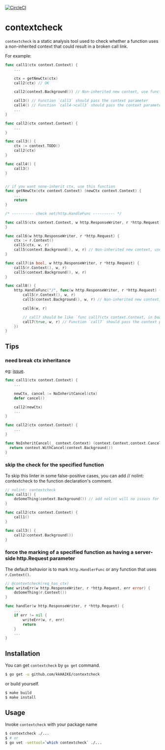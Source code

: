 [![CircleCI](https://circleci.com/gh/sylvia7788/contextcheck.svg?style=svg)](https://circleci.com/gh/sylvia7788/contextcheck)


# contextcheck

`contextcheck` is a static analysis tool used to check whether a function uses a non-inherited context that could result in a broken call link.

For example:

```go
func call1(ctx context.Context) {
    ...

    ctx = getNewCtx(ctx)
    call2(ctx) // OK

    call2(context.Background()) // Non-inherited new context, use function like `context.WithXXX` instead

    call3() // Function `call3` should pass the context parameter
    call4() // Function `call4->call3` should pass the context parameter
    ...
}

func call2(ctx context.Context) {
    ...
}

func call3() {
    ctx := context.TODO()
    call2(ctx)
}

func call4() {
    call3()
}


// if you want none-inherit ctx, use this function
func getNewCtx(ctx context.Context) (newCtx context.Context) {
    ...
    return
}

/* ---------- check net/http.HandleFunc ---------- */

func call5(ctx context.Context, w http.ResponseWriter, r *http.Request) {
}

func call6(w http.ResponseWriter, r *http.Request) {
	ctx := r.Context()
	call5(ctx, w, r)
	call5(context.Background(), w, r) // Non-inherited new context, use function like `context.WithXXX` or `r.Context` instead
}

func call7(in bool, w http.ResponseWriter, r *http.Request) {
	call5(r.Context(), w, r)
	call5(context.Background(), w, r)
}

func call8() {
	http.HandleFunc("/", func(w http.ResponseWriter, r *http.Request) {
		call5(r.Context(), w, r)
		call5(context.Background(), w, r) // Non-inherited new context, use function like `context.WithXXX` or `r.Context` instead

		call6(w, r)

		// call7 should be like `func call7(ctx context.Context, in bool, w http.ResponseWriter, r *http.Request)`
		call7(true, w, r) // Function `call7` should pass the context parameter
	})
}
```

## Tips
### need break ctx inheritance
eg: [issue](https://github.com/kkHAIKE/contextcheck/issues/2).

```go
func call1(ctx context.Context) {
    ...

    newCtx, cancel := NoInheritCancel(ctx)
    defer cancel()

    call2(newCtx)
    ...
}

func call2(ctx context.Context) {
    ...
}

func NoInheritCancel(_ context.Context) (context.Context,context.CancelFunc) {
  return context.WithCancel(context.Background())
}
```

### skip the check for the specified function
To skip this linter in some false-positive cases, you can add // nolint: contextcheck to the function declaration's comment.

```go
// nolint: contextcheck
func call1() {
    doSomeThing(context.Background()) // add nolint will no issuss for that
}

func call2(ctx context.Context) {
    call1()
}

func call3() {
    call2(context.Background())
}
```

### force the marking of a specified function as having a server-side http.Request parameter
The default behavior is to mark `http.HandlerFunc` or any function that uses `r.Context()`.

```go
// @contextcheck(req_has_ctx)
func writeErr(w http.ResponseWriter, r *http.Request, err error) {
    doSomeThing(r.Context())
}

func handler(w http.ResponseWriter, r *http.Request) {
    ...
    if err != nil {
        writeErr(w, r, err)
        return
    }
    ...
}
```

## Installation

You can get `contextcheck` by `go get` command.

```bash
$ go get -u github.com/kkHAIKE/contextcheck
```

or build yourself.

```bash
$ make build
$ make install
```

## Usage

Invoke `contextcheck` with your package name

```bash
$ contextcheck ./...
$ # or
$ go vet -vettool=`which contextcheck` ./...
```
